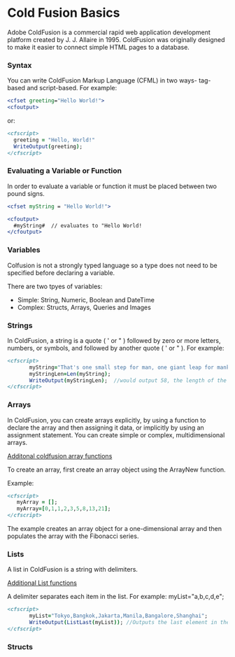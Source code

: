 # Cold Fusion Basics
Adobe ColdFusion is a commercial rapid web application development platform created by J. J. Allaire in 1995. 
ColdFusion was originally designed to make it easier to connect simple HTML pages to a database.

### Syntax

You can write ColdFusion Markup Language (CFML) in two ways- tag-based and script-based. 
For example:
```coldfusion
<cfset greeting="Hello World!">
<cfoutput>
```

or:
```coldfusion
<cfscript>
  greeting = "Hello, World!"
  WriteOutput(greeting);
</cfscript>
```

### Evaluating a Variable or Function
In order to evaluate a variable or function it must be placed between two pound signs.

```coldfusion
<cfset myString = "Hello World!">

<cfoutput>
  #myString#  // evaluates to "Hello World!
</cfoutput>
```

### Variables
Colfusion is not a strongly typed language so a type does not need to be specified before declaring a variable.

There are two tpyes of variables:
* Simple: String, Numeric, Boolean and DateTime
* Complex: Structs, Arrays, Queries and Images

### Strings
In ColdFusion, a string is a quote ( ' or " ) followed by zero or more letters, numbers, or symbols, and followed by another quote ( ' or " ). For example:

```coldfusion
<cfscript>
       myString="That's one small step for man, one giant leap for mankind.";
       myStringLen=Len(myString);
       WriteOutput(myStringLen);  //would output 58, the length of the string
</cfscript>
```

### Arrays
In ColdFusion, you can create arrays explicitly, by using a function to declare the array and then assigning it data, or implicitly by using an assignment statement. You can create simple or complex, multidimensional arrays.

[Additonal coldfusion array functions](https://helpx.adobe.com/coldfusion/cfml-reference/coldfusion-functions/functions-by-category/array-functions.html)

To create an array, first create an array object using the ArrayNew function. 

Example:
```coldfusion
<cfscript>
   myArray = [];
   myArray=[0,1,1,2,3,5,8,13,21];
</cfscript>
```
The example creates an array object for a one-dimensional array and then populates the array with the Fibonacci series.

### Lists
A list in ColdFusion is a string with delimiters.

[Additional List functions](https://helpx.adobe.com/coldfusion/cfml-reference/coldfusion-functions/functions-by-category/list-functions.html)

A delimiter separates each item in the list. For example: myList="a,b,c,d,e";

```coldfusion
<cfscript>
       myList="Tokyo,Bangkok,Jakarta,Manila,Bangalore,Shanghai";
       WriteOutput(ListLast(myList)); //Outputs the last element in the list, Shanghai
</cfscript>
```

### Structs
